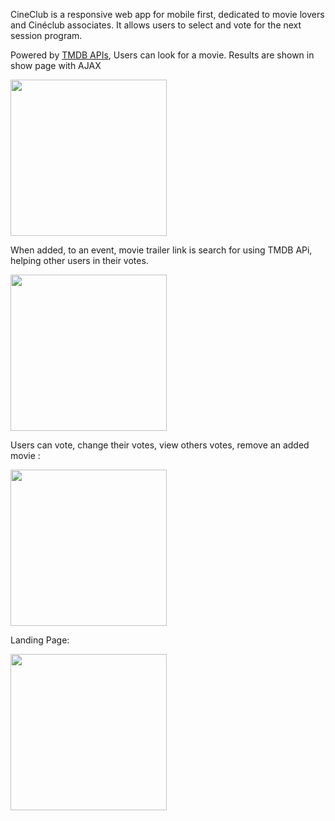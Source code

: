 CineClub is a responsive web app for mobile first, dedicated to movie lovers and Cinéclub associates.
It allows users to select and vote for the next session program.

Powered by [TMDB APIs](https://developers.themoviedb.org/3/getting-started/introduction), Users can look for a movie.
Results are shown in show page with AJAX


<img src="https://user-images.githubusercontent.com/85955716/172576872-30d3ed1b-382c-4a05-9903-e964b30cfb63.jpg" width="250">

When added, to an event, movie trailer link is search for using TMDB APi, helping other users in their votes.

<img src="https://user-images.githubusercontent.com/85955716/172577222-c3e3ef8b-92d1-4276-8fc5-02b357516281.jpg" width="250">

Users can vote, change their votes, view others votes, remove an added movie :

<img src="https://user-images.githubusercontent.com/85955716/172582106-7823178f-7729-4dfe-9ad5-bf6698d576fd.jpg" width="250">


Landing Page:


<img src="https://user-images.githubusercontent.com/85955716/172575798-f81da706-f136-4ad3-b109-a65d614ea37f.jpg" width="250">
